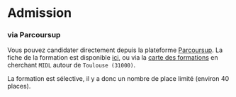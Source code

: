 # Admission

### via Parcoursup

Vous pouvez candidater directement depuis la plateforme [Parcoursup](https://parcoursup.gouv.fr/). La fiche de la formation est disponible [ici][fiche-parcoursup],
ou via la [carte des formations][carte-formations] en cherchant `MIDL` autour de `Toulouse (31000)`.

La formation est sélective, il y a donc un nombre de place limité (environ 40 places).

<!--  -->

[fiche-parcoursup]: https://dossierappel.parcoursup.fr/Candidats/public/fiches/afficherFicheFormation?g_ta_cod=31831
[carte-formations]: https://dossierappel.parcoursup.fr/Candidat/carte